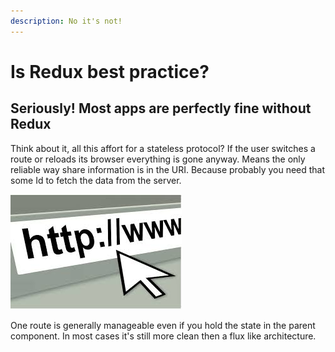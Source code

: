 ```yaml
---
description: No it's not!
---
```


# Is Redux best practice?

## Seriously! Most apps are perfectly fine without Redux

Think about it, all this affort for a stateless protocol? If the user switches a route or reloads its browser everything is gone anyway. Means the only reliable way share information is in the URI. Because probably you need that some Id to fetch the data from the server.

![](.gitbook/assets/image%20%287%29.png)

One route is generally manageable even if you hold the state in the parent component. In most cases it's still more clean then a flux like architecture.

